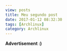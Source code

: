 ```yaml
---
view: posts
title: Meu segundo post
date: 2017-01-12 08:32:30
tags: [Archlinux]
category: Archlinux
---
```


__Advertisement :)__
